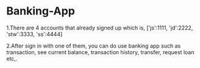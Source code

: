 # Banking-App

1.There are 4 accounts that already signed up which is, ['js':1111, 'jd':2222, 'stw':3333, 'ss':4444]

2.After sign in with one of them, you can do use banking app such as transaction, see current balance, transaction history, transfer, request loan etc,.
